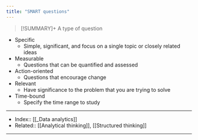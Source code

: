 ```yaml
---
title: "SMART questions" 
---
```

> [!SUMMARY]+
> A type of question

- Specific
	- Simple, significant, and focus on a single topic or closely related ideas
- Measurable
	- Questions that can be quantified and assessed
- Action-oriented
	- Questions that encourage change
- Relevant
	- Have significance to the problem that you are trying to solve
- Time-bound
	- Specify the time range to study


---
- Index:: [[_Data analytics]]
- Related:: [[Analytical thinking]], [[Structured thinking]]
---